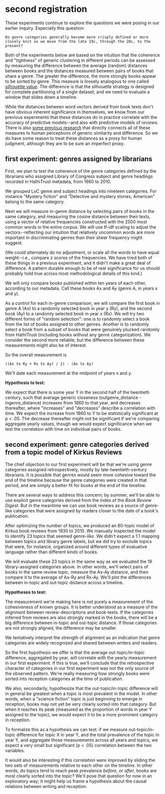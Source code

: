 second registration
===================

These experiments continue to explore the questions we were posing in our earlier inquiry. Especially this question:

`Do genre categories generally become more crisply defined or more closely knit as we move from the late 19c, through the 20c, to the present?`

Both of the experiments below are based on the intuition that the coherence and "tightness" of generic clustering in different periods can be assessed by measuring the difference between the average (random) distances between books and the distances measured between pairs of books that share a genre. The greater the difference, the more strongly books appear to be sorted by genre. This measure is loosely analogous to one called [silhouette value](https://en.wikipedia.org/wiki/Silhouette_(clustering)). The difference is that the silhouette strategy is designed for complete partitioning of a single dataset, and we need to evaluate a window that slides down a timeline.

While the distances between word vectors derived from book texts don't have obvious inherent significance in themselves, we know from our previous experiments that these distances do in practice correlate with the accuracy of predictive models--and also with predictive models of *reviews*. There is also [some previous research](https://www.aclweb.org/anthology/W18-4507/) that directly connects all of these measures to human perceptions of generic similarity and difference. So we do have some reason to treat these distances as a proxy for human judgment, although they are to be sure an imperfect proxy.

first experiment: genres assigned by librarians
------------------------------------------------

First, we plan to test the coherence of the genre categories defined by the librarians who assigned Library of Congress subject and genre headings recorded in HathiTrust metadata, from 1860 to 2010.

We grouped LoC genre and subject headings into nineteen categories. For instance "Mystery fiction" and "Detective and mystery stories, American" belong to the same category.

Next we will measure in-genre distance by selecting pairs of books in the same category, and measuring the cosine distance between their texts, using a vector of relative frequencies constructed with the 2500 most common words in the entire corpus. We will use tf-idf scaling to adjust the vectors--reflecting our intuition that relatively uncommon words are more important in discriminating genres than their sheer frequency might suggest.

(We could alternately do no adjustment, or scale all the words to have equal weight--i.e., compare z scores of the frequencies. We have tried both of these things in a previous experiment, and it didn't make a great deal of difference. A pattern durable enough to be of real significance for us should probably hold true across most methodological details of this kind.)

We will only compare books published within ten years of each other, according to our metadata. Call these books Ax and Ay (genre A, in years x and y).

As a control for each in-genre comparison, we will compare the first book in genre A (Ax) to a randomly selected book in year y (Ry), and the second book (Ay) to a randomly selected book in year x (Rx). We will try two different forms of "random selection": one is to randomly select a book from the list of books assigned to other genres. Another is to randomly select a book from a subset of books that were genuinely plucked randomly from HathiTrust (including books without any genre categorization). We consider the second more reliable, but the difference between these measurements might also be of interest.

So the overall measurement is

    ((Ax to Ry + Rx to Ay) / 2) - (Ax to Ay)

We'll date each measurement at the midpoint of years x and y.

**Hypothesis to test:**

We expect that there is some year Y in the second half of the twentieth century, such that average generic closeness (outgenre_distance - ingenre_distance) increases from 1860 to that year, and decreases thereafter, where "increases" and "decreases" describe a correlation with time. We expect the increase from 1860 to Y to be statistically significant at p < .05. The decrease thereafter might not be significant if we're comparing aggregate yearly values, though we would expect significance when we test the correlation with time on individual pairs of books.

second experiment: genre categories derived from a topic model of Kirkus Reviews
---------------------------------------------------------------------------------

The chief objection to our first experiment will be that we're using genre categories assigned retrospectively, mostly by late-twentieth-century librarians. It is possible that genres would seem more cohesive toward the end of the timeline because the genre categories were created in that period, and are simply a better fit for books at the end of the timeline.

There are several ways to address this concern; by summer, we'll be able to use explicit genre categories derived from the index of the *Book Review Digest.* But in the meantime we can use book reviews as a source of genre-like categories that were assigned by readers closer to the date of a book's publication.

After optimizing the number of topics, we produced an 80-topic model of Kirkus book reviews from 1930 to 2010. We manually inspected the model to identify 23 topics that seemed genre-*like*. We didn't expect a 1:1 mapping between topics and library genre labels, but we did try to exclude topics that were, for instance, organized around different types of evaluative language rather than different *kinds* of books.

We will evaluate these 23 topics in the same way as we evaluated the 19 library-assigned categories above. In other words, we'll select pairs of books in the same review topic, measure the Ax-Ay distance, and then compare it to the average of Ax-Ry and Rx-Ay. We'll plot the differences between in-topic and out-topic distance across a timeline.

**Hypotheses to test:**

The measurement we're making here is not purely a measurement of the cohesiveness of known groups. It is better understood as a measure of the *alignment* between review-descriptions and book-texts. If the categories inferred from reviews are also strongly marked in the books, there will be a big difference between in-topic and out-topic distance. If those categories are not strongly aligned, the difference may be smaller.

We tentatively interpret the strength of alignment as an indication that genre categories are widely recognized and shared between writers and readers.

So the first hypothesis we offer is that the average out-topic/in-topic difference, aggregated by year, will correlate with the yearly measurement in our first experiment. If this is true, we'll conclude that the retrospective character of categories in our first experiment was not the only source of the observed pattern. We're really measuring how strongly books were sorted into reception categories at the time of publication.

We also, secondarily, hypothesize that the out-topic/in-topic difference will in general be greatest when a topic is most prevalent in the model. In other words, when a "science fiction" topic is just beginning to emerge in reception, books may not yet be very clearly sorted into that category. But when it reaches its peak (measured as the proportion of words in year Y assigned to the topic), we would expect it to be a more prominent category in reception.

To formalize this as a hypothesis we can test: if we measure out-topic/in-topic difference for topic X in year Y, and the total prevalence of the topic in year Y, and aggregate those measurements across all years and topics, we expect a very small but significant (p < .05) correlation between the two variables.

It would also be interesting if this correlation were improved by sliding the two sets of measurements relative to each other on the timeline. In other words, do topics tend to reach peak prevalence *before*, or *after*, books are most clearly sorted into the topic? We'll pose that question for now in an exploratory way; it might help us frame a hypothesis about the causal relations between writing and reception.

